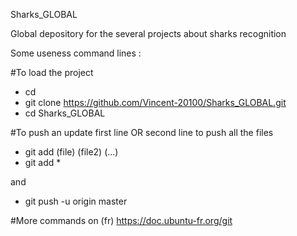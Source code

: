Sharks_GLOBAL

Global depository for the several projects about sharks recognition

Some useness command lines :

#To load the project
* cd <the good way>
* git clone https://github.com/Vincent-20100/Sharks_GLOBAL.git
* cd Sharks_GLOBAL

#To push an update
first line OR second line to push all the files
* git add (file) (file2) (...)
* git add *

and
* git push -u origin master

#More commands
on (fr) https://doc.ubuntu-fr.org/git
